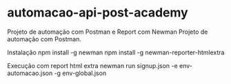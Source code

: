 # automacao-api-post-academy

Projeto de automação com Postman e Report com Newman
Projeto de automação com Postman.

Instalação
    npm install -g newman
    npm install -g newman-reporter-htmlextra

Execução com report html extra
    newman run signup.json -e env-automacao.json -g env-global.json